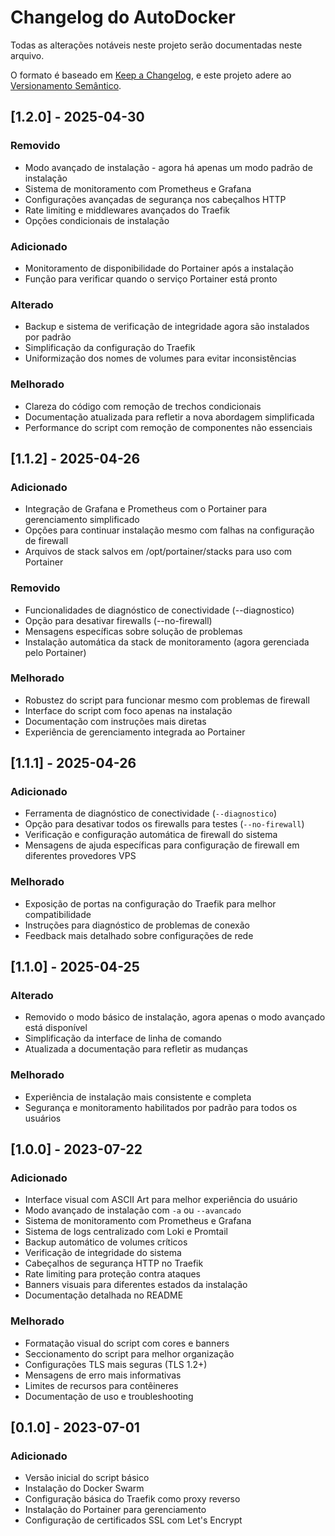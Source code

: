 # Changelog do AutoDocker

Todas as alterações notáveis neste projeto serão documentadas neste arquivo.

O formato é baseado em [Keep a Changelog](https://keepachangelog.com/pt-BR/1.0.0/),
e este projeto adere ao [Versionamento Semântico](https://semver.org/lang/pt-BR/spec/v2.0.0.html).

## [1.2.0] - 2025-04-30

### Removido
- Modo avançado de instalação - agora há apenas um modo padrão de instalação
- Sistema de monitoramento com Prometheus e Grafana
- Configurações avançadas de segurança nos cabeçalhos HTTP
- Rate limiting e middlewares avançados do Traefik
- Opções condicionais de instalação

### Adicionado
- Monitoramento de disponibilidade do Portainer após a instalação
- Função para verificar quando o serviço Portainer está pronto

### Alterado
- Backup e sistema de verificação de integridade agora são instalados por padrão
- Simplificação da configuração do Traefik
- Uniformização dos nomes de volumes para evitar inconsistências

### Melhorado
- Clareza do código com remoção de trechos condicionais
- Documentação atualizada para refletir a nova abordagem simplificada
- Performance do script com remoção de componentes não essenciais

## [1.1.2] - 2025-04-26

### Adicionado
- Integração de Grafana e Prometheus com o Portainer para gerenciamento simplificado
- Opções para continuar instalação mesmo com falhas na configuração de firewall
- Arquivos de stack salvos em /opt/portainer/stacks para uso com Portainer

### Removido
- Funcionalidades de diagnóstico de conectividade (--diagnostico)
- Opção para desativar firewalls (--no-firewall)
- Mensagens específicas sobre solução de problemas
- Instalação automática da stack de monitoramento (agora gerenciada pelo Portainer)

### Melhorado
- Robustez do script para funcionar mesmo com problemas de firewall
- Interface do script com foco apenas na instalação
- Documentação com instruções mais diretas
- Experiência de gerenciamento integrada ao Portainer

## [1.1.1] - 2025-04-26

### Adicionado
- Ferramenta de diagnóstico de conectividade (`--diagnostico`)
- Opção para desativar todos os firewalls para testes (`--no-firewall`)
- Verificação e configuração automática de firewall do sistema
- Mensagens de ajuda específicas para configuração de firewall em diferentes provedores VPS

### Melhorado
- Exposição de portas na configuração do Traefik para melhor compatibilidade
- Instruções para diagnóstico de problemas de conexão
- Feedback mais detalhado sobre configurações de rede

## [1.1.0] - 2025-04-25

### Alterado
- Removido o modo básico de instalação, agora apenas o modo avançado está disponível
- Simplificação da interface de linha de comando
- Atualizada a documentação para refletir as mudanças

### Melhorado
- Experiência de instalação mais consistente e completa
- Segurança e monitoramento habilitados por padrão para todos os usuários

## [1.0.0] - 2023-07-22

### Adicionado
- Interface visual com ASCII Art para melhor experiência do usuário
- Modo avançado de instalação com `-a` ou `--avancado`
- Sistema de monitoramento com Prometheus e Grafana
- Sistema de logs centralizado com Loki e Promtail
- Backup automático de volumes críticos
- Verificação de integridade do sistema
- Cabeçalhos de segurança HTTP no Traefik
- Rate limiting para proteção contra ataques
- Banners visuais para diferentes estados da instalação
- Documentação detalhada no README

### Melhorado
- Formatação visual do script com cores e banners
- Seccionamento do script para melhor organização
- Configurações TLS mais seguras (TLS 1.2+)
- Mensagens de erro mais informativas
- Limites de recursos para contêineres
- Documentação de uso e troubleshooting

## [0.1.0] - 2023-07-01

### Adicionado
- Versão inicial do script básico
- Instalação do Docker Swarm
- Configuração básica do Traefik como proxy reverso
- Instalação do Portainer para gerenciamento
- Configuração de certificados SSL com Let's Encrypt 
